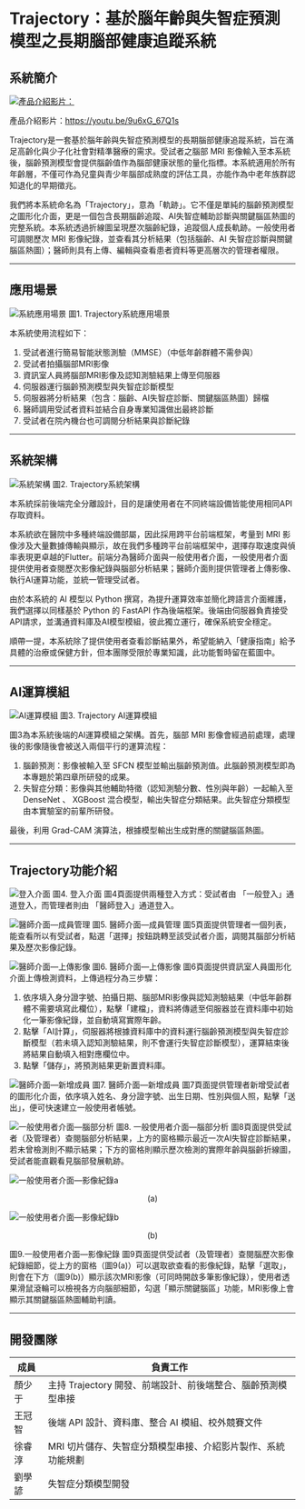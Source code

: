 # Trajectory：基於腦年齡與失智症預測模型之長期腦部健康追蹤系統

## 系統簡介

[![產品介紹影片：](images/demo.png)](https://youtu.be/9u6xG_67Q1s)

產品介紹影片：https://youtu.be/9u6xG_67Q1s

Trajectory是一套基於腦年齡與失智症預測模型的長期腦部健康追蹤系統，旨在滿足高齡化與少子化社會對精準醫療的需求。受試者之腦部 MRI 影像輸入至本系統後，腦齡預測模型會提供腦齡值作為腦部健康狀態的量化指標。本系統適用於所有年齡層，不僅可作為兒童與青少年腦部成熟度的評估工具，亦能作為中老年族群認知退化的早期徵兆。

我們將本系統命名為「Trajectory」，意為「軌跡」。它不僅是單純的腦齡預測模型之圖形化介面，更是一個包含長期腦齡追蹤、AI失智症輔助診斷與關鍵腦區熱圖的完整系統。本系統透過折線圖呈現歷次腦齡紀錄，追蹤個人成長軌跡。一般使用者可調閱歷次 MRI 影像紀錄，並查看其分析結果（包括腦齡、AI 失智症診斷與關鍵腦區熱圖）；醫師則具有上傳、編輯與查看患者資料等更高層次的管理者權限。

---

## 應用場景

![系統應用場景](images/SystemApplicationScenarios.png)
圖1. Trajectory系統應用場景

本系統使用流程如下：

1. 受試者進行簡易智能狀態測驗（MMSE）（中低年齡群體不需參與）
2. 受試者拍攝腦部MRI影像
3. 資訊室人員將腦部MRI影像及認知測驗結果上傳至伺服器
4. 伺服器運行腦齡預測模型與失智症診斷模型
5. 伺服器將分析結果（包含：腦齡、AI失智症診斷、關鍵腦區熱圖）歸檔
6. 醫師調用受試者資料並結合自身專業知識做出最終診斷
7. 受試者在院內機台也可調閱分析結果與診斷紀錄

---

## 系統架構

![系統架構](images/SystemFramework.png)
圖2. Trajectory系統架構

本系統採前後端完全分離設計，目的是讓使用者在不同終端設備皆能使用相同API存取資料。

本系統欲在醫院中多種終端設備部屬，因此採用跨平台前端框架，考量到 MRI 影像涉及大量數據傳輸與顯示，故在我們多種跨平台前端框架中，選擇存取速度與偵率表現更卓越的Flutter。前端分為醫師介面與一般使用者介面，一般使用者介面提供使用者查閱歷次影像紀錄與腦部分析結果；醫師介面則提供管理者上傳影像、執行AI運算功能，並統一管理受試者。

由於本系統的 AI 模型以 Python 撰寫，為提升運算效率並簡化跨語言介面維護，我們選擇以同樣基於 Python 的 FastAPI 作為後端框架。後端由伺服器負責接受API請求，並溝通資料庫及AI模型模組，彼此獨立運行，確保系統安全穩定。

順帶一提，本系統除了提供使用者查看診斷結果外，希望能納入「健康指南」給予具體的治療或保健方針，但本團隊受限於專業知識，此功能暫時留在藍圖中。

---

## AI運算模組

![AI運算模組](images/AiModule.png)
圖3. Trajectory AI運算模組

圖3為本系統後端的AI運算模組之架構。首先，腦部 MRI 影像會經過前處理，處理後的影像隨後會被送入兩個平行的運算流程：

1. 腦齡預測：影像被輸入至 SFCN 模型並輸出腦齡預測值。此腦齡預測模型即為本專題於第四章所研發的成果。
2. 失智症分類：影像與其他輔助特徵（認知測驗分數、性別與年齡）一起輸入至 DenseNet 、 XGBoost 混合模型，輸出失智症分類結果。此失智症分類模型由本實驗室的前輩所研發。

最後，利用 Grad-CAM 演算法，根據模型輸出生成對應的關鍵腦區熱圖。

---

## Trajectory功能介紹

![登入介面](images/login.png)
圖4. 登入介面
圖4頁面提供兩種登入方式：受試者由 「一般登入」通道登入，而管理者則由 「醫師登入」通道登入。

![醫師介面—成員管理](images/memberManagement.png)
圖5. 醫師介面—成員管理
圖5頁面提供管理者一個列表，能查看所以有受試者，點選「選擇」按鈕跳轉至該受試者介面，調閱其腦部分析結果及歷次影像記錄。

![醫師介面—上傳影像](images/uploadImage.png)
圖6. 醫師介面—上傳影像
圖6頁面提供資訊室人員圖形化介面上傳檢測資料，上傳過程分為三步驟：

1. 依序填入身分證字號、拍攝日期、腦部MRI影像與認知測驗結果（中低年齡群體不需要填寫此欄位），點擊「建檔」，資料將傳遞至伺服器並在資料庫中初始化一筆影像紀錄，並自動填寫實際年齡。
2. 點擊「AI計算」，伺服器將根據資料庫中的資料運行腦齡預測模型與失智症診斷模型（若未填入認知測驗結果，則不會運行失智症診斷模型），運算結束後將結果自動填入相對應欄位中。
3. 點擊「儲存」，將預測結果更新置資料庫。

![醫師介面—新增成員](images/addMember.png)
圖7. 醫師介面—新增成員
圖7頁面提供管理者新增受試者的圖形化介面，依序填入姓名、身分證字號、出生日期、性別與個人照，點擊「送出」，便可快速建立一般使用者帳號。

![一般使用者介面—腦部分析](images/brainAnalysis.png)
圖8. 一般使用者介面—腦部分析
圖8頁面提供受試者（及管理者）查閱腦部分析結果，上方的窗格顯示最近一次AI失智症診斷結果，若未曾檢測則不顯示結果；下方的窗格則顯示歷次檢測的實際年齡與腦齡折線圖，受試者能直觀看見腦部發展軌跡。

![一般使用者介面—影像紀錄a](images/recordsA.png)
<div align="center">(a)</div>

![一般使用者介面—影像紀錄b](images/recordsB.png)
<div align="center">(b)</div>

圖9.一般使用者介面—影像紀錄
圖9頁面提供受試者（及管理者）查閱腦歷次影像紀錄細節，從上方的窗格（圖9(a)）可以選取欲查看的影像紀錄，點擊「選取」，則會在下方（圖9(b)）顯示該次MRI影像（可同時開啟多筆影像紀錄），使用者透果滑鼠滾輪可以檢視各方向腦部細節，勾選「顯示關鍵腦區」功能，MRI影像上會顯示其關鍵腦區熱圖輔助判讀。

---

## 開發團隊

| 成員     | 負責工作 |
|----------|--------------------------------------------------------------------------|
| 顏少于   | 主持 Trajectory 開發、前端設計、前後端整合、腦齡預測模型串接 |
| 王冠智   | 後端 API 設計、資料庫、整合 AI 模組、校外競賽文件 |
| 徐睿淳   | MRI 切片儲存、失智症分類模型串接、介紹影片製作、系統功能規劃   |
| 劉學諺   | 失智症分類模型開發 |
